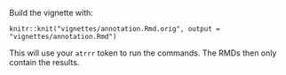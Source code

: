 Build the vignette with:

```
knitr::knit("vignettes/annotation.Rmd.orig", output = "vignettes/annotation.Rmd")
```

This will use your `atrrr` token to run the commands.
The RMDs then only contain the results.
